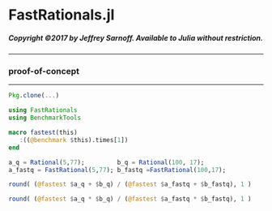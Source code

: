# FastRationals.jl

##### Copyright ©2017 by Jeffrey Sarnoff.   Available to Julia without restriction.

------------

### proof-of-concept

------------

```julia
Pkg.clone(...)

using FastRationals
using BenchmarkTools

macro fastest(this)
   :((@benchmark $this).times[1])
end

a_q = Rational(5,77);         b_q = Rational(100, 17);
a_fastq = FastRational(5,77); b_fastq =FastRational(100,17);

round( (@fastest $a_q + $b_q) / (@fastest $a_fastq + $b_fastq), 1 )

round( (@fastest $a_q * $b_q) / (@fastest $a_fastq * $b_fastq), 1 )
```

